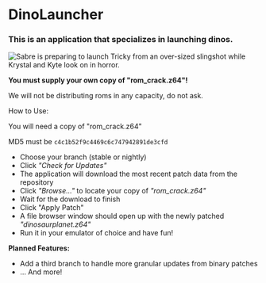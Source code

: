 <a name="readme-top"></a>
# DinoLauncher
### This is an application that specializes in launching dinos.

![Sabre is preparing to launch Tricky from an over-sized slingshot while Krystal and Kyte look on in horror.](https://i.imgur.com/FFFhG5Y.png)

**You must supply your own copy of "rom_crack.z64"!**

We will not be distributing roms in any capacity, do not ask.

<a name="readme-howto"></a>
How to Use:

You will need a copy of "rom_crack.z64"

MD5 must be `c4c1b52f9c4469c6c747942891de3cfd`

* Choose your branch (stable or nightly)
* Click *"Check for Updates"*
* The application will download the most recent patch data from the repository
* Click *"Browse..."* to locate your copy of *"rom_crack.z64"*
* Wait for the download to finish
* Click "Apply Patch"
* A file browser window should open up with the newly patched *"dinosaurplanet.z64"*
* Run it in your emulator of choice and have fun!


<a name="readme-plannedfeatures"></a>
**Planned Features:**

- Add a third branch to handle more granular updates from binary patches
- ... And more!
